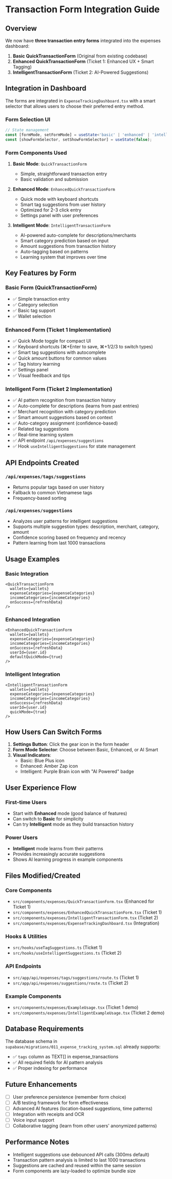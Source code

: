 # Transaction Form Integration Guide

## Overview

We now have **three transaction entry forms** integrated into the expenses dashboard:

1. **Basic QuickTransactionForm** (Original from existing codebase)
2. **Enhanced QuickTransactionForm** (Ticket 1: Enhanced UX + Smart Tagging)
3. **IntelligentTransactionForm** (Ticket 2: AI-Powered Suggestions)

## Integration in Dashboard

The forms are integrated in `ExpenseTrackingDashboard.tsx` with a smart selector that allows users to choose their preferred entry method.

### Form Selection UI

```typescript
// State management
const [formMode, setFormMode] = useState<'basic' | 'enhanced' | 'intelligent'>('enhanced');
const [showFormSelector, setShowFormSelector] = useState(false);
```

### Form Components Used

1. **Basic Mode**: `QuickTransactionForm`
   - Simple, straightforward transaction entry
   - Basic validation and submission

2. **Enhanced Mode**: `EnhancedQuickTransactionForm`  
   - Quick mode with keyboard shortcuts
   - Smart tag suggestions from user history
   - Optimized for 2-3 click entry
   - Settings panel with user preferences

3. **Intelligent Mode**: `IntelligentTransactionForm`
   - AI-powered auto-complete for descriptions/merchants
   - Smart category prediction based on input
   - Amount suggestions from transaction history  
   - Auto-tagging based on patterns
   - Learning system that improves over time

## Key Features by Form

### Basic Form (QuickTransactionForm)
- ✅ Simple transaction entry
- ✅ Category selection
- ✅ Basic tag support
- ✅ Wallet selection

### Enhanced Form (Ticket 1 Implementation)
- ✅ Quick Mode toggle for compact UI
- ✅ Keyboard shortcuts (⌘+Enter to save, ⌘+1/2/3 to switch types)
- ✅ Smart tag suggestions with autocomplete
- ✅ Quick amount buttons for common values
- ✅ Tag history learning
- ✅ Settings panel
- ✅ Visual feedback and tips

### Intelligent Form (Ticket 2 Implementation)
- ✅ AI pattern recognition from transaction history
- ✅ Auto-complete for descriptions (learns from past entries)
- ✅ Merchant recognition with category prediction
- ✅ Smart amount suggestions based on context
- ✅ Auto-category assignment (confidence-based)
- ✅ Related tag suggestions
- ✅ Real-time learning system
- ✅ API endpoint `/api/expenses/suggestions`
- ✅ Hook `useIntelligentSuggestions` for state management

## API Endpoints Created

### `/api/expenses/tags/suggestions`
- Returns popular tags based on user history
- Fallback to common Vietnamese tags
- Frequency-based sorting

### `/api/expenses/suggestions`
- Analyzes user patterns for intelligent suggestions
- Supports multiple suggestion types: description, merchant, category, amount
- Confidence scoring based on frequency and recency
- Pattern learning from last 1000 transactions

## Usage Examples

### Basic Integration
```tsx
<QuickTransactionForm
  wallets={wallets}
  expenseCategories={expenseCategories}
  incomeCategories={incomeCategories}
  onSuccess={refreshData}
/>
```

### Enhanced Integration  
```tsx
<EnhancedQuickTransactionForm
  wallets={wallets}
  expenseCategories={expenseCategories}
  incomeCategories={incomeCategories}
  onSuccess={refreshData}
  userId={user.id}
  defaultQuickMode={true}
/>
```

### Intelligent Integration
```tsx
<IntelligentTransactionForm
  wallets={wallets}
  expenseCategories={expenseCategories}
  incomeCategories={incomeCategories}
  onSuccess={refreshData}
  userId={user.id}
  quickMode={true}
/>
```

## How Users Can Switch Forms

1. **Settings Button**: Click the gear icon in the form header
2. **Form Mode Selector**: Choose between Basic, Enhanced, or AI Smart
3. **Visual Indicators**: 
   - Basic: Blue Plus icon
   - Enhanced: Amber Zap icon  
   - Intelligent: Purple Brain icon with "AI Powered" badge

## User Experience Flow

### First-time Users
- Start with **Enhanced** mode (good balance of features)
- Can switch to **Basic** for simplicity
- Can try **Intelligent** mode as they build transaction history

### Power Users
- **Intelligent** mode learns from their patterns
- Provides increasingly accurate suggestions
- Shows AI learning progress in example components

## Files Modified/Created

### Core Components
- `src/components/expenses/QuickTransactionForm.tsx` (Enhanced for Ticket 1)
- `src/components/expenses/EnhancedQuickTransactionForm.tsx` (Ticket 1)
- `src/components/expenses/IntelligentTransactionForm.tsx` (Ticket 2)
- `src/components/expenses/ExpenseTrackingDashboard.tsx` (Integration)

### Hooks & Utilities  
- `src/hooks/useTagSuggestions.ts` (Ticket 1)
- `src/hooks/useIntelligentSuggestions.ts` (Ticket 2)

### API Endpoints
- `src/app/api/expenses/tags/suggestions/route.ts` (Ticket 1)
- `src/app/api/expenses/suggestions/route.ts` (Ticket 2)

### Example Components
- `src/components/expenses/ExampleUsage.tsx` (Ticket 1 demo)
- `src/components/expenses/IntelligentExampleUsage.tsx` (Ticket 2 demo)

## Database Requirements

The database schema in `supabase/migrations/011_expense_tracking_system.sql` already supports:
- ✅ `tags` column as TEXT[] in expense_transactions  
- ✅ All required fields for AI pattern analysis
- ✅ Proper indexing for performance

## Future Enhancements

- [ ] User preference persistence (remember form choice)
- [ ] A/B testing framework for form effectiveness
- [ ] Advanced AI features (location-based suggestions, time patterns)
- [ ] Integration with receipts and OCR
- [ ] Voice input support
- [ ] Collaborative tagging (learn from other users' anonymized patterns)

## Performance Notes

- Intelligent suggestions use debounced API calls (300ms default)
- Transaction pattern analysis is limited to last 1000 transactions
- Suggestions are cached and reused within the same session
- Form components are lazy-loaded to optimize bundle size